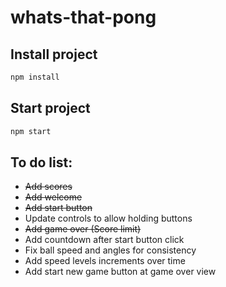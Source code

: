 # whats-that-pong

## Install project

```sh
npm install
```

## Start project

```sh
npm start
```

## To do list:

- ~~Add scores~~
- ~~Add welcome~~
- ~~Add start button~~
- Update controls to allow holding buttons
- ~~Add game over (Score limit)~~
- Add countdown after start button click
- Fix ball speed and angles for consistency
- Add speed levels increments over time
- Add start new game button at game over view
